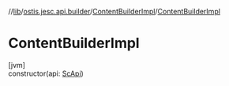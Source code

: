 //[lib](../../../index.md)/[ostis.jesc.api.builder](../index.md)/[ContentBuilderImpl](index.md)/[ContentBuilderImpl](-content-builder-impl.md)

# ContentBuilderImpl

[jvm]\
constructor(api: [ScApi](../../ostis.jesc.api/-sc-api/index.md))
